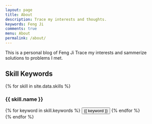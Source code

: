 ```yaml
---
layout: page
title: About
description: Trace my interests and thoughts.
keywords: Feng Ji
comments: true
menu: About
permalink: /about/
---
```


This is a personal blog of Feng Ji
Trace my interests and sammerize solutions to problems I met.


## Skill Keywords

{% for skill in site.data.skills %}
### {{ skill.name }}
<div class="btn-inline">
{% for keyword in skill.keywords %}
<button class="btn btn-outline" type="button">{{ keyword }}</button>
{% endfor %}
</div>
{% endfor %}
